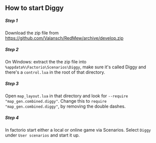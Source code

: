 ## How to start Diggy

##### Step 1
Download the zip file from https://github.com/Valansch/RedMew/archive/develop.zip

##### Step 2
On Windows: extract the the zip file into `%appdata%\Factorio\Scenarios\Diggy`, 
make sure it's called Diggy and there's a `control.lua` in the root of that directory.

##### Step 3
Open `map_layout.lua` in that directory and look for `--require "map_gen.combined.diggy"`.
Change this to `require "map_gen.combined.diggy"`, by removing the double dashes.

##### Step 4
In factorio start either a local or online game via Scenarios. Select `Diggy` under
`User scenarios` and start it up.
